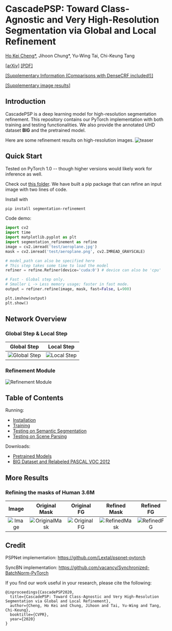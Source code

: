 # CascadePSP: Toward Class-Agnostic and Very High-Resolution Segmentation via Global and Local Refinement

[Ho Kei Cheng*](https://hkchengrex.github.io/), Jihoon Chung*, Yu-Wing Tai, Chi-Keung Tang

[[arXiv]](https://arxiv.org/abs/2005.02551) [[PDF]](http://hkchengad.student.ust.hk/CascadePSP/CascadePSP.pdf)

[[Supplementary Information (Comparisons with DenseCRF included!)]](http://hkchengad.student.ust.hk/CascadePSP/CascadePSP-supp-info.pdf)

[[Supplementary image results]](http://hkchengad.student.ust.hk/CascadePSP/CascadePSP-supp-images.pdf)

## Introduction

CascadePSP is a deep learning model for high-resolution segmentation refinement.
This repository contains our PyTorch implementation with both training and testing functionalities. We also provide the annotated UHD dataset **BIG** and the pretrained model.

Here are some refinement results on high-resolution images.
![teaser](docs/images/teaser.jpg)

## Quick Start

Tested on PyTorch 1.0 -- though higher versions would likely work for inference as well.

Check out [this folder](https://github.com/hkchengrex/CascadePSP/tree/master/segmentation-refinement). We have built a pip package that can refine an input image with two lines of code.

Install with

```bash
pip install segmentation-refinement
```

Code demo:

```python
import cv2
import time
import matplotlib.pyplot as plt
import segmentation_refinement as refine
image = cv2.imread('test/aeroplane.jpg')
mask = cv2.imread('test/aeroplane.png', cv2.IMREAD_GRAYSCALE)

# model_path can also be specified here
# This step takes some time to load the model
refiner = refine.Refiner(device='cuda:0') # device can also be 'cpu'

# Fast - Global step only.
# Smaller L -> Less memory usage; faster in fast mode.
output = refiner.refine(image, mask, fast=False, L=900) 

plt.imshow(output)
plt.show()
```
## Network Overview

### Global Step & Local Step

| Global Step | Local Step |
|:-:|:-:|
| ![Global Step](docs/images/global.jpg) | ![Local Step](docs/images/local.jpg) |


### Refinement Module

![Refinement Module](docs/images/rm.png)

## Table of Contents

Running:

- [Installation](docs/installation.md)
- [Training](docs/training.md)
- [Testing on Semantic Segmentation](docs/testing_segmentation.md)
- [Testing on Scene Parsing](docs/testing_scene_parsing.md)

Downloads:

- [Pretrained Models](docs/models.md)
- [BIG Dataset and Relabeled PASCAL VOC 2012](docs/dataset.md)

## More Results
### Refining the masks of Human 3.6M
| Image | Original Mask | Original FG | Refined Mask | Refined FG |
|:-:|:-:|:-:|:-:|:-:|
| ![Image](docs/images/H36M/im.jpg) | ![OriginalMask](docs/images/H36M/original_mask.jpg) | ![OriginalFG](docs/images/H36M/original_fg.jpg) | ![RefinedMask](docs/images/H36M/refined_mask.jpg) | ![RefinedFG](docs/images/H36M/refined_fg.jpg) |

## Credit

PSPNet implementation: https://github.com/Lextal/pspnet-pytorch

SyncBN implementation: https://github.com/vacancy/Synchronized-BatchNorm-PyTorch

If you find our work useful in your research, please cite the following:

```
@inproceedings{CascadePSP2020,
  title={CascadePSP: Toward Class-Agnostic and Very High-Resolution Segmentation via Global and Local Refinement},
  author={Cheng, Ho Kei and Chung, Jihoon and Tai, Yu-Wing and Tang, Chi-Keung},
  booktitle={CVPR},
  year={2020}
}
```
